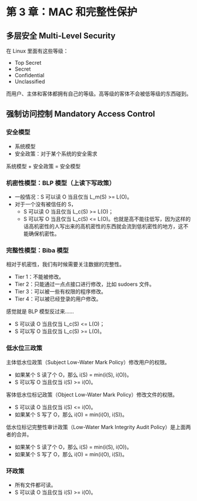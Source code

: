 # 第 3 章：MAC 和完整性保护

## 多层安全 Multi-Level Security

在 Linux 里面有这些等级：

- Top Secret
- Secret
- Confidential
- Unclassified

而用户、主体和客体都拥有自己的等级。高等级的客体不会被低等级的东西碰到。

## 强制访问控制 Mandatory Access Control

### 安全模型

- 系统模型
- 安全政策：对于某个系统的安全需求

系统模型 + 安全政策 = 安全模型

### 机密性模型：BLP 模型（上读下写政策）

- 一般情况：S 可以读 O 当且仅当 L_m(S) >= L(O)。
- 对于一个没有被信任的 S，
  - S 可以读 O 当且仅当 L_c(S) >= L(O)；
  - S 可以写 O 当且仅当 L_c(S) <= L(O)。也就是高不能往低写，因为这样的话高机密性的人写出来的高机密性的东西就会流到低机密性的地方，这不能确保机密性。

### 完整性模型：Biba 模型

相对于机密性，我们有时候需要关注数据的完整性。

- Tier 1：不能被修改。
- Tier 2：只能通过一点点接口进行修改，比如 sudoers 文件。
- Tier 3：可以被一些有权限的程序修改。
- Tier 4：可以被已经登录的用户修改。

感觉就是 BLP 模型反过来……

- S 可以读 O 当且仅当 L_c(S) <= L(O)；
- S 可以写 O 当且仅当 L_c(S) >= L(O)。

### 低水位三政策

主体低水位政策（Subject Low-Water Mark Policy）修改用户的权限。

- 如果某个 S 读了个 O，那么 i(S) = min(i(S), i(O))。
- S 可以写 O 当且仅当 i(S) >= i(O)。

客体低水位标记政策（Object Low-Water Mark Policy）修改文件的权限。

- S 可以读 O 当且仅当 i(S) <= i(O)。
- 如果某个 S 写了 O，那么 i(O) = min(i(O), i(S))。

低水位标记完整性审计政策（Low-Water Mark Integrity Audit Policy）是上面两者的合并。

- 如果某个 S 读了个 O，那么 i(S) = min(i(S), i(O))。
- 如果某个 S 写了 O，那么 i(O) = min(i(O), i(S))。

### 环政策

- 所有文件都可读。
- S 可以读 O 当且仅当 i(S) >= i(O)。
